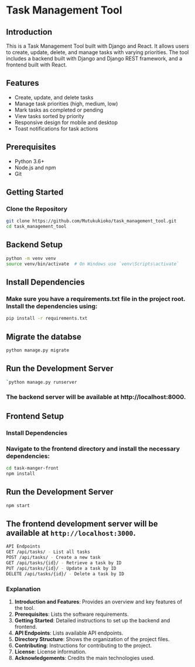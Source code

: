# Task Management Tool

## Introduction

This is a Task Management Tool built with Django and React. It allows users to create, update, delete, and manage tasks with varying priorities. The tool includes a backend built with Django and Django REST framework, and a frontend built with React.

## Features

- Create, update, and delete tasks
- Manage task priorities (high, medium, low)
- Mark tasks as completed or pending
- View tasks sorted by priority
- Responsive design for mobile and desktop
- Toast notifications for task actions

## Prerequisites

- Python 3.6+
- Node.js and npm
- Git

## Getting Started

### Clone the Repository

```sh
git clone https://github.com/Mutukukioko/task_management_tool.git
cd task_management_tool
```

## Backend Setup
```sh
python -m venv venv 
source venv/bin/activate  # On Windows use `venv\Scripts\activate`
```

##  Install Dependencies
### Make sure you have a requirements.txt file in the project root. Install the dependencies using:
```sh
pip install -r requirements.txt
 ```

 ## Migrate the databse
 ```sh
 python manage.py migrate
```
## Run the Development Server
```sh
`python manage.py runserver
```

###     The backend server will be available at http://localhost:8000.
## Frontend Setup
### Install Dependencies
### Navigate to the frontend directory and install the necessary dependencies:
```sh
cd task-manger-front
npm install
```
## Run the Development Server
```sh
npm start
```
## The frontend development server will be available at `http://localhost:3000`.
```sh
API Endpoints
GET /api/tasks/ - List all tasks
POST /api/tasks/ - Create a new task
GET /api/tasks/{id}/ - Retrieve a task by ID
PUT /api/tasks/{id}/ - Update a task by ID
DELETE /api/tasks/{id}/ - Delete a task by ID
```


### Explanation

1. **Introduction and Features**: Provides an overview and key features of the tool.
2. **Prerequisites**: Lists the software requirements.
3. **Getting Started**: Detailed instructions to set up the backend and frontend.
4. **API Endpoints**: Lists available API endpoints.
5. **Directory Structure**: Shows the organization of the project files.
6. **Contributing**: Instructions for contributing to the project.
7. **License**: License information.
8. **Acknowledgements**: Credits the main technologies used.
